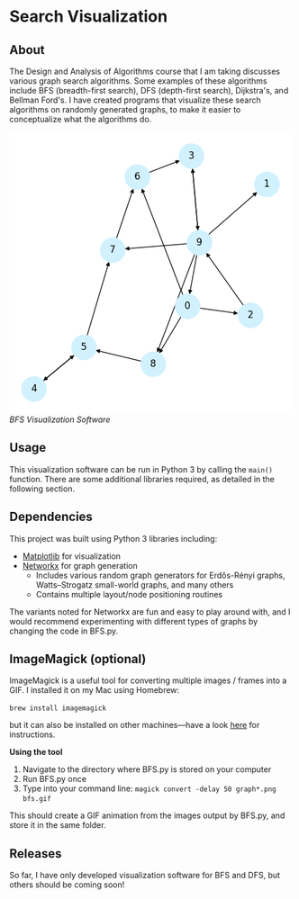 # Search Visualization

## About

The Design and Analysis of Algorithms course that I am taking discusses various graph search algorithms. Some examples of these algorithms include BFS (breadth-first search), DFS (depth-first search), Dijkstra's, and Bellman Ford's. I have created programs that visualize these search algorithms on randomly generated graphs, to make it easier to conceptualize what the algorithms do.

![BFS Visualization on Randomly Generated Graph](/bfs.gif)
*BFS Visualization Software*

## Usage
This visualization software can be run in Python 3 by calling the `main()` function. There are some additional libraries required, as detailed in the following section.

## Dependencies

This project was built using Python 3 libraries including:

* [Matplotlib](https://matplotlib.org/) for visualization
* [Networkx](https://networkx.github.io/) for graph generation
  * Includes various random graph generators for Erdős-Rényi graphs, Watts–Strogatz small-world graphs, and many others
  * Contains multiple layout/node positioning routines

The variants noted for Networkx are fun and easy to play around with, and I would recommend experimenting with different types of graphs by changing the code in BFS.py.

## ImageMagick (optional)

ImageMagick is a useful tool for converting multiple images / frames into a GIF. I installed it on my Mac using Homebrew:

  `brew install imagemagick`

but it can also be installed on other machines—have a look [here](https://imagemagick.org/script/download.php) for instructions.

**Using the tool**

1. Navigate to the directory where BFS.py is stored on your computer
1. Run BFS.py once
1. Type into your command line: `magick convert -delay 50 graph*.png bfs.gif`

This should create a GIF animation from the images output by BFS.py, and store it in the same folder.

## Releases

So far, I have only developed visualization software for BFS and DFS, but others should be coming soon!

